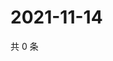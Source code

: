 # 2021-11-14

共 0 条

<!-- BEGIN WEIBO -->
<!-- 最后更新时间 Sun Nov 14 2021 02:09:36 GMT+0800 (China Standard Time) -->

<!-- END WEIBO -->
